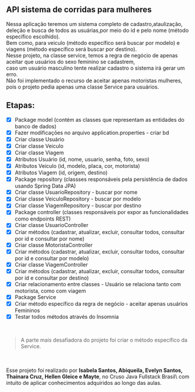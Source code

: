 ## API sistema de corridas para mulheres


Nessa aplicação teremos um sistema completo de cadastro,ataulização,\
deleção e busca de todos as usuárias,por meio do id e pelo nome (método específico escolhido).\
Bem como, para veiculo (método específico será buscar por modelo) e viagens (método específico será buscar por destino).\
Nesse projeto, na classe service, temos a regra de negócio de apenas aceitar que usuários do sexo feminino se cadastrem,\
caso um usuário masculino tente realizar cadastro o sistema irá gerar um erro.\
Não foi implementado o recurso de aceitar apenas motoristas mulheres, pois o projeto pedia apenas uma classe Service para usuários.

## Etapas: 
- [x] Package model (contém as classes que representam as entidades do banco de dados)
- [x] Fazer modificações no arquivo application.properties - criar bd
- [x] Criar classe Usuário
- [x] Criar classe Veiculo
- [x] Criar classe Viagem
- [x] Atributos Usuário (id, nome, usuario, senha, foto, sexo)
- [x] Atributos Veiculo (id, modelo, placa, cor, motorista)
- [x] Atributos Viagem (id, origem, destino)
- [x] Package repository (classses responsáveis pela persistência de dados usando Spring Data JPA)
- [x] Criar classe UsuarioRepository - buscar por nome
- [x] Criar classe VeiculoRepository - buscar por modelo
- [x] Criar classe ViagemRepository - buscar por destino
- [x] Package controller (classes responsáveis por expor as funcionalidades como endpoints REST)
- [x] Criar classe UsuarioController
- [x] Criar métodos (cadastrar, atualizar, excluir, consultar todos, consultar por id e consultar por nome)
- [x] Criar classe MotoristaController
- [x] Criar métodos (cadastrar, atualizar, excluir, consultar todos, consultar por id e consultar por modelo)
- [x] Criar classe ViagemController
- [x] Criar métodos (cadastrar, atualizar, excluir, consultar todos, consultar por id e consultar por destino)
- [x] Criar relacionamento entre classes - Usuário se relaciona tanto com motorista, como com viagem
- [x] Package Service
- [x] Criar método específico da regra de negócio - aceitar apenas usuários Femininos 
- [x] Testar todos métodos através do Insomnia
</br>

> A parte mais desafiadora do projeto foi criar o método específico da Service.  

</br></br> Esse projeto foi realizado por **Isabela Santos, Abiqueila, Evelyn Santos, Thainara Cruz, Hellen Gleice e Mayte**, no Cruso Java Fullstack Brasil\ 
com intuito de aplicar conhecimentos adquiridos ao longo das aulas.

